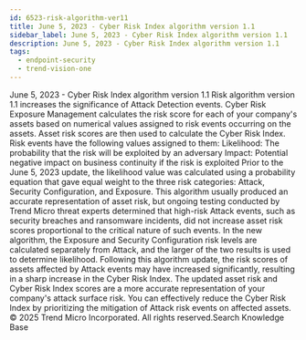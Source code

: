 ```yaml
---
id: 6523-risk-algorithm-ver11
title: June 5, 2023 - Cyber Risk Index algorithm version 1.1
sidebar_label: June 5, 2023 - Cyber Risk Index algorithm version 1.1
description: June 5, 2023 - Cyber Risk Index algorithm version 1.1
tags:
  - endpoint-security
  - trend-vision-one
---
```


 June 5, 2023 - Cyber Risk Index algorithm version 1.1 Risk algorithm version 1.1 increases the significance of Attack Detection events. Cyber Risk Exposure Management calculates the risk score for each of your company's assets based on numerical values assigned to risk events occurring on the assets. Asset risk scores are then used to calculate the Cyber Risk Index. Risk events have the following values assigned to them: Likelihood: The probability that the risk will be exploited by an adversary Impact: Potential negative impact on business continuity if the risk is exploited Prior to the June 5, 2023 update, the likelihood value was calculated using a probability equation that gave equal weight to the three risk categories: Attack, Security Configuration, and Exposure. This algorithm usually produced an accurate representation of asset risk, but ongoing testing conducted by Trend Micro threat experts determined that high-risk Attack events, such as security breaches and ransomware incidents, did not increase asset risk scores proportional to the critical nature of such events. In the new algorithm, the Exposure and Security Configuration risk levels are calculated separately from Attack, and the larger of the two results is used to determine likelihood. Following this algorithm update, the risk scores of assets affected by Attack events may have increased significantly, resulting in a sharp increase in the Cyber Risk Index. The updated asset risk and Cyber Risk Index scores are a more accurate representation of your company's attack surface risk. You can effectively reduce the Cyber Risk Index by prioritizing the mitigation of Attack risk events on affected assets. © 2025 Trend Micro Incorporated. All rights reserved.Search Knowledge Base